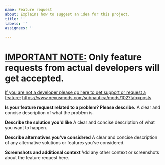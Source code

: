 ```yaml
---
name: Feature request
about: Explains how to suggest an idea for this project.
title: ''
labels: ''
assignees: ''

---
```


# **<ins>IMPORTANT NOTE:</ins>** Only feature requests from actual developers will get accepted.
<ins>If you are not a developer please go here to get support or request a feature:</ins> https://www.nexusmods.com/subnautica/mods/102?tab=posts
<br>


**Is your feature request related to a problem? Please describe.**
A clear and concise description of what the problem is.

**Describe the solution you'd like**
A clear and concise description of what you want to happen.

**Describe alternatives you've considered**
A clear and concise description of any alternative solutions or features you've considered.

**Screenshots and additional context**
Add any other context or screenshots about the feature request here.

